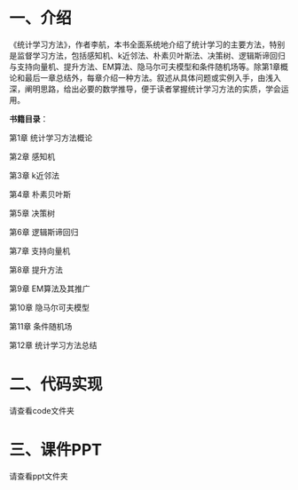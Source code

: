 # 一、介绍

《统计学习方法》，作者李航，本书全面系统地介绍了统计学习的主要方法，特别是监督学习方法，包括感知机、k近邻法、朴素贝叶斯法、决策树、逻辑斯谛回归与支持向量机、提升方法、EM算法、隐马尔可夫模型和条件随机场等。除第1章概论和最后一章总结外，每章介绍一种方法。叙述从具体问题或实例入手，由浅入深，阐明思路，给出必要的数学推导，便于读者掌握统计学习方法的实质，学会运用。

**书籍目录**：

第1章 统计学习方法概论

第2章 感知机

第3章 k近邻法

第4章 朴素贝叶斯

第5章 决策树

第6章 逻辑斯谛回归

第7章 支持向量机

第8章 提升方法

第9章 EM算法及其推广

第10章 隐马尔可夫模型

第11章 条件随机场

第12章 统计学习方法总结

# 二、代码实现

请查看code文件夹

# 三、课件PPT

请查看ppt文件夹
